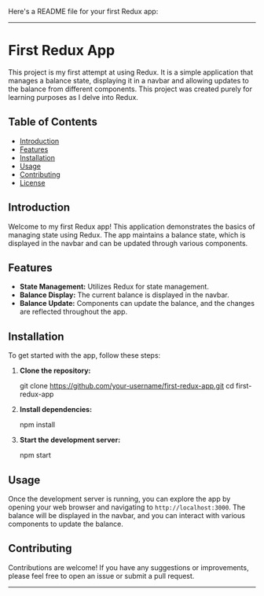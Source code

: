 Here's a README file for your first Redux app:

---

# First Redux App

This project is my first attempt at using Redux. It is a simple application that manages a balance state, displaying it in a navbar and allowing updates to the balance from different components. This project was created purely for learning purposes as I delve into Redux.

## Table of Contents

- [Introduction](#introduction)
- [Features](#features)
- [Installation](#installation)
- [Usage](#usage)
- [Contributing](#contributing)
- [License](#license)

## Introduction

Welcome to my first Redux app! This application demonstrates the basics of managing state using Redux. The app maintains a balance state, which is displayed in the navbar and can be updated through various components.

## Features

- **State Management:** Utilizes Redux for state management.
- **Balance Display:** The current balance is displayed in the navbar.
- **Balance Update:** Components can update the balance, and the changes are reflected throughout the app.

## Installation

To get started with the app, follow these steps:

1. **Clone the repository:**

    git clone https://github.com/your-username/first-redux-app.git
    cd first-redux-app
    

2. **Install dependencies:**

    npm install
    

3. **Start the development server:**

    npm start
    

## Usage

Once the development server is running, you can explore the app by opening your web browser and navigating to `http://localhost:3000`. The balance will be displayed in the navbar, and you can interact with various components to update the balance.

## Contributing

Contributions are welcome! If you have any suggestions or improvements, please feel free to open an issue or submit a pull request.


---
